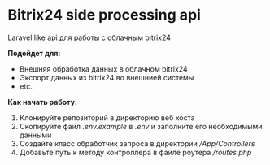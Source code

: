 # Bitrix24 side processing api

Laravel like api для работы с облачным bitrix24

**Подойдет для:**
- Внешняя обработка данных в облачном bitrix24
- Экспорт данных из bitrix24 во внешнией системы
- etc.

**Как начать работу:**
1. Клонируйте репозиторий в директорию веб хоста
2. Скопируйте файл *.env.example* в *.env* и заполните его необходимыми данными
3. Создайте класс обработчик запроса в директории */App/Controllers*
4. Добавьте путь к методу контроллера в файле роутера */routes.php*
